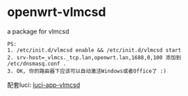 # openwrt-vlmcsd
a package for vlmcsd

```
PS:
1. /etc/init.d/vlmcsd enable && /etc/init.d/vlmcsd start
2. srv-host=_vlmcs._tcp.lan,openwrt.lan,1688,0,100 添加到 /etc/dnsmasq.conf .
3. OK, 你的路由器下应该可以自动激活Windows或者Office了 :)
```

配套luci: [luci-app-vlmcsd](https://github.com/mchome/luci-app-vlmcsd "")
